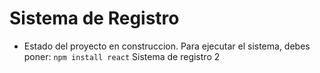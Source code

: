 <h1>Sistema de Registro</h1>

- Estado del proyecto en construccion.
Para ejecutar el sistema, debes poner:
```npm install react```
Sistema de registro 2

